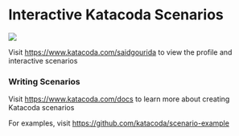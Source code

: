 # Interactive Katacoda Scenarios

[![](http://shields.katacoda.com/katacoda/saidgourida/count.svg)](https://www.katacoda.com/saidgourida "Get your profile on Katacoda.com")

Visit https://www.katacoda.com/saidgourida to view the profile and interactive scenarios

### Writing Scenarios
Visit https://www.katacoda.com/docs to learn more about creating Katacoda scenarios

For examples, visit https://github.com/katacoda/scenario-example
